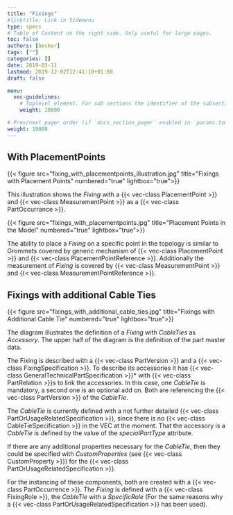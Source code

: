 ```yaml
---
title: "Fixings"
#linktitle: Link in Sidemenu
type: specs
# Table of Content on the right side. Only useful for large pages.
toc: false
authors: [becker]
tags: [""]
categories: []
date: 2019-03-11
lastmod: 2019-12-02T12:41:10+01:00
draft: false

menu:
  vec-guidelines:
    # Toplevel element. For sub sections the identifier of the subsection
    weight: 10000

# Prev/next pager order (if `docs_section_pager` enabled in `params.toml`)
weight: 10000
---
```

## With PlacementPoints 
{{< figure src="fixing_with_placementpoints_illustration.jpg" title="Fixings with Placement Points" numbered="true" lightbox="true">}}

This illustration shows the *Fixing* with a {{< vec-class PlacementPoint >}} and {{< vec-class MeasurementPoint >}} as a {{< vec-class PartOccurrance >}}.

{{< figure src="fixings_with_placementpoints.jpg" title="Placement Points in the Model" numbered="true" lightbox="true">}}

The ability to place a *Fixing* on a specific point in the topology is similar to Grommets covered by generic mechanism of {{< vec-class PlacementPoint >}} and {{< vec-class PlacementPointReference >}}. Additionally the measurement of *Fixing* is covered by {{< vec-class MeasurementPoint >}} and {{< vec-class MeasurementPointReference >}}.

## Fixings with additional Cable Ties 
{{< figure src="fixings_with_additional_cable_ties.jpg" title="Fixings with Additional Cable Tie" numbered="true" lightbox="true">}}

The diagram illustrates the definition of a *Fixing* with *CableTies* as *Accessory*. The upper half of the diagram is the definition of the part master data.

The Fixing is described with a {{< vec-class PartVersion >}} and a {{< vec-class FixingSpecification >}}. To describe its accessories it has {{< vec-class GeneralTechnicalPartSpecification >}}* with {{< vec-class PartRelation >}}s to link the accessories. In this case, one *CableTie* is mandatory, a second one is an optional add on. Both are referencing the {{< vec-class PartVersion >}} of the *CableTie*.

The *CableTie* is currently defined with a not further detailed {{< vec-class PartOrUsageRelatedSpecification >}}, since there is no {{< vec-class CableTieSpecification >}} in the VEC at the moment. That the accessory is a *CableTie* is defined by the value of the *specialPartType* attribute.

If there are any additional properties necessary for the *CableTie*, then they could be specified with *CustomProperties* (see {{< vec-class CustomProperty >}}) for the {{< vec-class PartOrUsageRelatedSpecification >}}.

For the instancing of these components, both are created with a {{< vec-class PartOccurrence >}}. The *Fixing* is defined with a {{< vec-class FixingRole >}}, the *CableTie* with a *SpecificRole* (For the same reasons why a {{< vec-class PartOrUsageRelatedSpecification >}} has been used).
